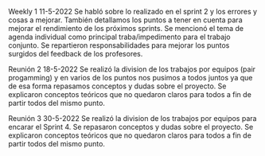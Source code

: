 Weekly 1 11-5-2022
Se habló sobre lo realizado en el sprint 2 y los errores y cosas a mejorar.
También detallamos los puntos a tener en cuenta para mejorar el rendimiento de los próximos sprints.
Se mencionó el tema de agenda individual como principal traba/impedimento para el trabajo conjunto.
Se repartieron responsabilidades para mejorar los puntos surgidos del feedback de los profesores.

Reunión 2 18-5-2022
Se realizó la division de los trabajos por equipos (pair progamming) y en varios de los puntos nos pusimos a todos juntos ya que de esa forma repasamos conceptos y dudas sobre el proyecto. 
Se explicaron conceptos teóricos que no quedaron claros para todos a fin de partir todos del mismo punto.

Reunión 3 30-5-2022 Se realizó la division de los trabajos por equipos para encarar el Sprint 4. Se repasaron conceptos y dudas sobre el proyecto. Se explicaron conceptos teóricos que no quedaron claros para todos a fin de partir todos del mismo punto.
